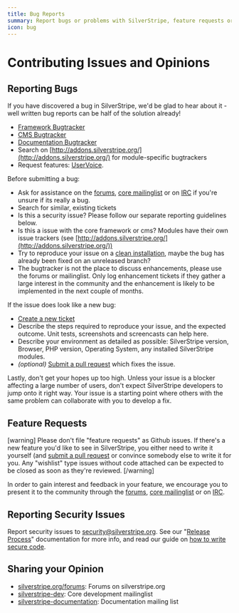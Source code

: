 ```yaml
---
title: Bug Reports
summary: Report bugs or problems with SilverStripe, feature requests or other issues.
icon: bug
---
```

# Contributing Issues and Opinions

## Reporting Bugs

If you have discovered a bug in SilverStripe, we'd be glad to hear about it -
well written bug reports can be half of the solution already!

 * [Framework Bugtracker](https://github.com/silverstripe/silverstripe-framework/issues)
 * [CMS Bugtracker](https://github.com/silverstripe/silverstripe-cms/issues)
 * [Documentation Bugtracker](https://github.com/silverstripe/silverstripe-framework/issues)
 * Search on [http://addons.silverstripe.org/](http://addons.silverstripe.org/) for module-specific bugtrackers
 * Request features: [UserVoice](http://silverstripe.uservoice.com).

Before submitting a bug:

 * Ask for assistance on the [forums](http://www.silverstripe.org/community/forums/), [core mailinglist](http://groups.google.com/group/silverstripe-dev) or on [IRC](http://irc.silverstripe.org/) if you're unsure if its really a bug.
 * Search for similar, existing tickets
 * Is this a security issue? Please follow our separate reporting guidelines below.
 * Is this a issue with the core framework or cms? Modules have their own issue trackers (see [http://addons.silverstripe.org/](http://addons.silverstripe.org/))
 * Try to reproduce your issue on a [clean installation](/getting_started/composer#using-development-versions), maybe the bug has already been fixed on an unreleased branch?
 * The bugtracker is not the place to discuss enhancements, please use the forums or mailinglist.
   Only log enhancement tickets if they gather a large interest in the community
   and the enhancement is likely to be implemented in the next couple of months.

If the issue does look like a new bug:

 * [Create a new ticket](https://github.com/silverstripe/silverstripe-framework/issues/new)
 * Describe the steps required to reproduce your issue, and the expected outcome. Unit tests, screenshots and screencasts can help here.
 * Describe your environment as detailed as possible: SilverStripe version, Browser, PHP version, Operating System, any installed SilverStripe modules.
 * *(optional)* [Submit a pull request](/contributing/code/#step-by-step-from-forking-to-sending-the-pull-request) which fixes the issue.

Lastly, don't get your hopes up too high. Unless your issue is a blocker 
affecting a large number of users, don't expect SilverStripe developers to jump 
onto it right way. Your issue is a starting point where others with the same 
problem can collaborate with you to develop a fix. 

## Feature Requests

[warning]
Please don't file "feature requests" as Github issues. If there's a new feature 
you'd like to see in SilverStripe, you either need to write it yourself (and 
[submit a pull request](/contributing/code/#step-by-step-from-forking-to-sending-the-pull-request) or convince somebody else to 
write it for you. Any "wishlist" type issues without code attached can be 
expected to be closed as soon as they're reviewed.
[/warning]

In order to gain interest and feedback in your feature, we encourage you to 
present it to the community through the [forums](http://www.silverstripe.org/community/forums), 
[core mailinglist](http://groups.google.com/group/silverstripe-dev) or on 
[IRC](http://irc.silverstripe.org/).

## Reporting Security Issues

Report security issues to [security@silverstripe.org](mailto:security@silverstripe.org). 
See our "[Release Process](/contributing/release_process/#security-releases)" documentation for more info, and 
read our guide on [how to write secure code](/developer_guides/security/secure_coding/).

## Sharing your Opinion

* [silverstripe.org/forums](http://www.silverstripe.org/community/forums/): Forums on silverstripe.org
* [silverstripe-dev](http://groups.google.com/group/silverstripe-dev/): Core development mailinglist
* [silverstripe-documentation](http://groups.google.com/group/silverstripe-documentation/): Documentation mailing list
